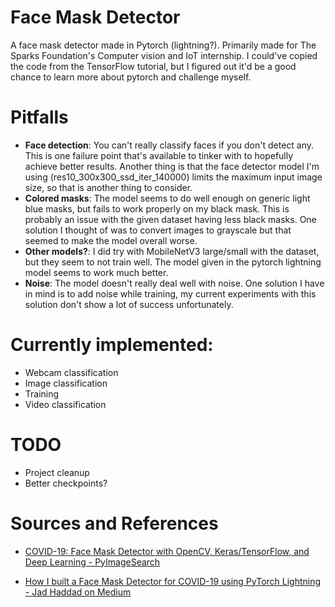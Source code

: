 # Face Mask Detector
A face mask detector made in Pytorch (lightning?). Primarily made for The Sparks Foundation's Computer vision and IoT internship.
I could've copied the code from the TensorFlow tutorial, but I figured out it'd be a good chance to learn more about pytorch and challenge myself.

# Pitfalls
* **Face detection**: You can't really classify faces if you don't detect any. This is one failure point that's available to tinker with to hopefully achieve better results. 
Another thing is that the face detector model I'm using (res10_300x300_ssd_iter_140000) limits the maximum input image size, so that is another thing to consider.
* **Colored masks**: The model seems to do well enough on generic light blue masks, but fails to work properly on my black mask. This is probably an issue with the given dataset having less black masks. One solution I thought of was to convert images to grayscale but that seemed to make the model overall worse.
* **Other models?**: I did try with MobileNetV3 large/small with the dataset, but they seem to not train well. The model given in the pytorch lightning model seems to work much better.
* **Noise**: The model doesn't really deal well with noise. One solution I have in mind is to add noise while training,  my current experiments with this solution don't show a lot of success unfortunately.

#   Currently implemented:
*   Webcam classification
*   Image classification
*   Training
* Video classification
  
#   TODO
* Project cleanup
* Better checkpoints?

# Sources and References
*   [COVID-19: Face Mask Detector with OpenCV, Keras/TensorFlow, and Deep Learning - PyImageSearch](https://www.pyimagesearch.com/2020/05/04/covid-19-face-mask-detector-with-opencv-keras-tensorflow-and-deep-learning/)

*   [How I built a Face Mask Detector for COVID-19 using PyTorch Lightning - Jad Haddad on Medium](https://towardsdatascience.com/how-i-built-a-face-mask-detector-for-covid-19-using-pytorch-lightning-67eb3752fd61)

